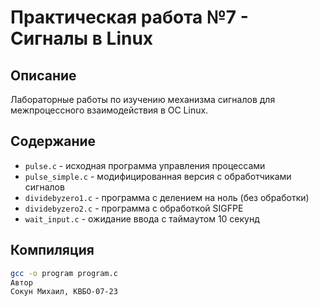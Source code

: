 # Практическая работа №7 - Сигналы в Linux

## Описание
Лабораторные работы по изучению механизма сигналов для межпроцессного взаимодействия в ОС Linux.

## Содержание
- `pulse.c` - исходная программа управления процессами
- `pulse_simple.c` - модифицированная версия с обработчиками сигналов
- `dividebyzero1.c` - программа с делением на ноль (без обработки)
- `dividebyzero2.c` - программа с обработкой SIGFPE
- `wait_input.c` - ожидание ввода с таймаутом 10 секунд

## Компиляция
```bash
gcc -o program program.c
Автор
Сокун Михаил, КВБО-07-23
